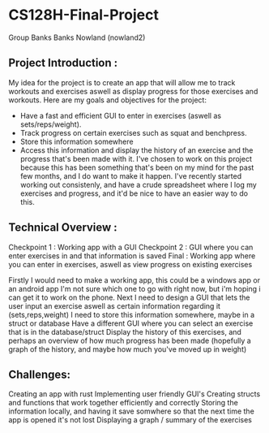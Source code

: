 # CS128H-Final-Project

 Group Banks
 Banks Nowland (nowland2)


## Project Introduction : 

My idea for the project is to create an app that will allow me to track workouts and exercises aswell as display
progress for those exercises and workouts. Here are my goals and objectives for the project: 
 - Have a fast and efficient GUI to enter in exercises (aswell as sets/reps/weight).
 - Track progress on certain exercises such as squat and benchpress.
 - Store this information somewhere
 - Access this information and display the history of an exercise and the progress that's been made with it.
I've chosen to work on this project because this has been something that's been on my mind for the past few months, and I do want to make it happen.
I've recently started working out consistenly, and have a crude spreadsheet where I log my exercises and progress, and it'd be nice to have an easier way to do this.

## Technical Overview :

Checkpoint 1 : Working app with a GUI 
Checkpoint 2 : GUI where you can enter exercises in and that information is saved
Final : Working app where you can enter in exercises, aswell as view progress on existing exercises

Firstly I would need to make a working app, this could be a windows app or an android app I'm not sure which one to go with right now, but i'm hoping i can
get it to work on the phone. 
Next I need to design a GUI that lets the user input an exercise aswell as certain information regarding it (sets,reps,weight)
I need to store this information somewhere, maybe in a struct or database
Have a different GUI where you can select an exercise that is in the database/struct
Display the history of this exercises, and perhaps an overview of how much progress has been made (hopefully a graph of the history, and maybe how much you've moved up in weight)



## Challenges:
Creating an app with rust
Implementing user friendly GUI's
Creating structs and functions that work together efficiently and correctly
Storing the information locally, and having it save somwhere so that the next time the app is opened it's not lost
Displaying a graph / summary of the exercises
